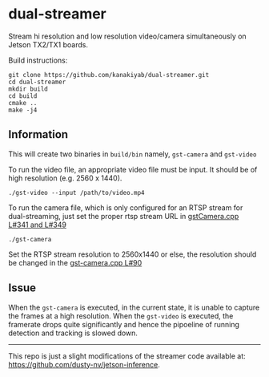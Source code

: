 # dual-streamer

Stream hi resolution and low resolution video/camera simultaneously on Jetson TX2/TX1 boards.

Build instructions:
```
git clone https://github.com/kanakiyab/dual-streamer.git
cd dual-streamer
mkdir build
cd build
cmake ..
make -j4
```

## Information

This will create two binaries in ```build/bin``` namely, ```gst-camera``` and ```gst-video```

To run the video file, an appropriate video file must be input. It should be of high resolution (e.g. 2560 x 1440).

```./gst-video --input /path/to/video.mp4```

To run the camera file, which is only configured for an RTSP stream for dual-streaming, just set the proper rtsp stream URL in [gstCamera.cpp L#341 and L#349](https://github.com/kanakiyab/dual-streamer/blob/1e7c600b6693c714043b1c33305232142367de18/camera/gstCamera.cpp#L341)

```./gst-camera```

Set the RTSP stream resolution to 2560x1440 or else, the resolution should be changed in the [gst-camera.cpp L#90](https://github.com/kanakiyab/dual-streamer/blob/1e7c600b6693c714043b1c33305232142367de18/camera/gst-camera/gst-camera.cpp#L90)


## Issue

When the ```gst-camera``` is executed, in the current state, it is unable to capture the frames at a high resolution. When the ```gst-video``` is executed, the framerate drops quite significantly and hence the pipoeline of running detection and tracking is slowed down.

---
This repo is just a slight modifications of the streamer code available at: https://github.com/dusty-nv/jetson-inference.
